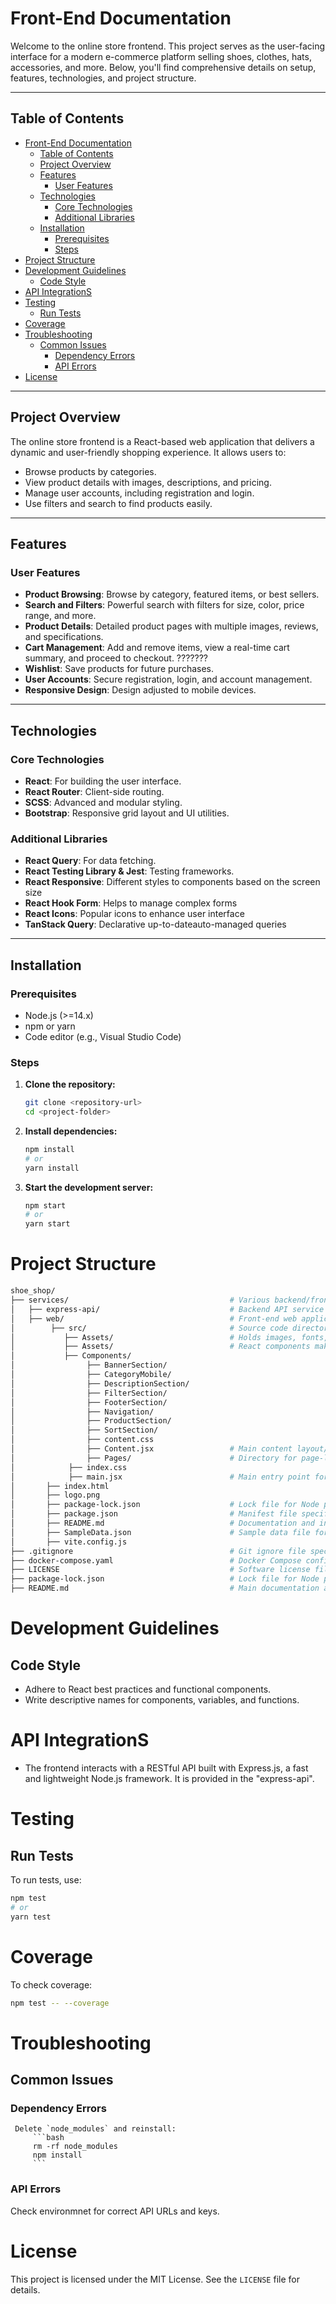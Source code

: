 # Front-End Documentation

Welcome to the online store frontend. This project serves as the user-facing interface for a modern e-commerce platform selling shoes, clothes, hats, accessories, and more. Below, you'll find comprehensive details on setup, features, technologies, and project structure.

---

## Table of Contents

- [Front-End Documentation](#front-end-documentation)
  - [Table of Contents](#table-of-contents)
  - [Project Overview](#project-overview)
  - [Features](#features)
    - [User Features](#user-features)
  - [Technologies](#technologies)
    - [Core Technologies](#core-technologies)
    - [Additional Libraries](#additional-libraries)
  - [Installation](#installation)
    - [Prerequisites](#prerequisites)
    - [Steps](#steps)
- [Project Structure](#project-structure)
- [Development Guidelines](#development-guidelines)
  - [Code Style](#code-style)
- [API IntegrationS](#api-integrations)
- [Testing](#testing)
  - [Run Tests](#run-tests)
- [Coverage](#coverage)
- [Troubleshooting](#troubleshooting)
  - [Common Issues](#common-issues)
    - [Dependency Errors](#dependency-errors)
    - [API Errors](#api-errors)
- [License](#license)

---

## Project Overview

The online store frontend is a React-based web application that delivers a dynamic and user-friendly shopping experience. It allows users to:

- Browse products by categories.
- View product details with images, descriptions, and pricing.
- Manage user accounts, including registration and login.
- Use filters and search to find products easily.

---

## Features

### User Features
- **Product Browsing**: Browse by category, featured items, or best sellers.
- **Search and Filters**: Powerful search with filters for size, color, price range, and more.
- **Product Details**: Detailed product pages with multiple images, reviews, and specifications.
- **Cart Management**: Add and remove items, view a real-time cart summary, and proceed to checkout. ???????
- **Wishlist**: Save products for future purchases.
- **User Accounts**: Secure registration, login, and account management.
- **Responsive Design**: Design adjusted to mobile devices.

---

## Technologies

### Core Technologies
- **React**: For building the user interface.
- **React Router**: Client-side routing.
- **SCSS**: Advanced and modular styling. 
- **Bootstrap**: Responsive grid layout and UI utilities. 

### Additional Libraries
- **React Query**:  For data fetching.
- **React Testing Library & Jest**: Testing frameworks.
- **React Responsive**: Different styles to components based on the screen size
- **React Hook Form**: Helps to manage complex forms
- **React Icons**: Popular icons to enhance user interface
- **TanStack Query**: Declarative up-to-dateauto-managed queries

---

## Installation

### Prerequisites
- Node.js (>=14.x)
- npm or yarn
- Code editor (e.g., Visual Studio Code)

### Steps
1. **Clone the repository:**
      ```bash
      git clone <repository-url>
      cd <project-folder>
      ```

2. **Install dependencies:**
     ```bash
     npm install
     # or
     yarn install
     ```

3. **Start the development server:**
     ```bash
     npm start
     # or 
     yarn start
     ``` 

# Project Structure

 ```bash
 shoe_shop/
 ├── services/                                    # Various backend/front-end services
 │   ├── express-api/                             # Backend API service built using Express.js
 │   ├── web/                                     # Front-end web application service
 │        ├── src/                                # Source code directory for the web front-end
 │           ├── Assets/                          # Holds images, fonts, and static resources
 │           ├── Assets/                          # React components making up the UI
 │           ├── Components/        
 │                ├── BannerSection/
 │                ├── CategoryMobile/
 │                ├── DescriptionSection/
 │                ├── FilterSection/
 │                ├── FooterSection/
 │                ├── Navigation/
 │                ├── ProductSection/
 │                ├── SortSection/
 │                ├── content.css
 │                ├── Content.jsx                 # Main content layout/component
 │                ├── Pages/                      # Directory for page-level components (e.g., Login, Home, Register)
 │            ├── index.css
 │            ├── main.jsx                        # Main entry point for the React application
 │       ├── index.html            
 │       ├── logo.png                    
 │       ├── package-lock.json                    # Lock file for Node package versions in the web service
 │       ├── package.json                         # Manifest file specifying dependencies and scripts for the web service
 │       ├── README.md                            # Documentation and instructions for the web front-end
 │       ├── SampleData.json                      # Sample data file for testing or development
 │       ├── vite.config.js                    
 ├── .gitignore                                   # Git ignore file specifying files/folders Git should ignore
 ├── docker-compose.yaml                          # Docker Compose configuration for running multiple services
 ├── LICENSE                                      # Software license file
 ├── package-lock.json                            # Lock file for Node package versions at the root level
 ├── README.md                                    # Main documentation and instructions for the entire project
 ```

# Development Guidelines

## Code Style

- Adhere to React best practices and functional components.
- Write descriptive names for components, variables, and functions.

# API IntegrationS

- The frontend interacts with a RESTful API built with Express.js, a fast and lightweight Node.js framework. It is provided in the "express-api".


# Testing

## Run Tests
To run tests, use:
```bash
npm test
# or
yarn test
```


# Coverage
To check coverage:
 ```bash
 npm test -- --coverage
 ```


# Troubleshooting

## Common Issues

### Dependency Errors
     Delete `node_modules` and reinstall:
         ```bash
         rm -rf node_modules
         npm install
         ``` 

### API Errors

Check environmnet for correct API URLs and keys.

# License

This project is licensed under the MIT License. See the `LICENSE` file for details.
